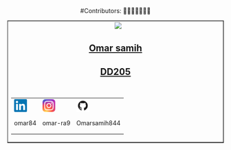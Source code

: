 <div align="center">
    #Contributors: 👨‍💻👩‍💻🧑🏻‍💻
</div>

<!-- CONTRIBUTER -->
<table border="1|0" align="center">
<!--=== Copy this section starting from this line and ending with the line mentioned===-->
<tr>
        <td align="center" width="600">
        &nbsp;&nbsp
            <a href="https://github.com/medchetoui">
				<img src="https://avatars.githubusercontent.com/u/175647812?v=4" width="50">
                <h2>Omar samih </h2>
                <h2>DD205</h2>
            </a>
            <br>            
            <table>
                
<!-- LINKED IN -->
<td>
<a href="https://www.linkedin.com/in/mohammedamine-chetoui-449864258/">
    <img src="./img/linkedin-logo.png" width="30">
</a>
<p>omar84</p>
</td>
<!--// LINKED IN //-->
<!-- INSTAGRAM -->
<td>
<a href="https://www.instagram.com/chetouimed/">
    <img src="./img/instagram-logo.png" width="30">
</a>
<p>omar-ra9</p>

</td>
<!--// INSTAGRAM //-->
<!-- GITHUB -->
<td>
<a href="https://github.com/medchetoui">
    <img src="./img/github-logo.png" width="30">
</a>
<p>Omarsamih844</p>

</td>
<!--// GITHUB //-->
</tr>
</table>            
</td>
</tr>

